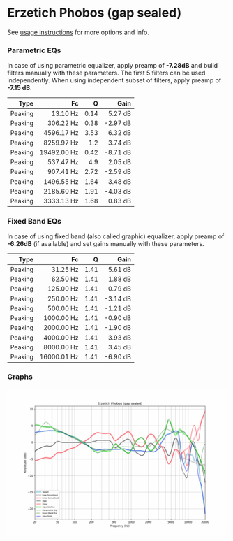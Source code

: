 # Erzetich Phobos (gap sealed)
See [usage instructions](https://github.com/jaakkopasanen/AutoEq#usage) for more options and info.

### Parametric EQs
In case of using parametric equalizer, apply preamp of **-7.28dB** and build filters manually
with these parameters. The first 5 filters can be used independently.
When using independent subset of filters, apply preamp of **-7.15 dB**.

| Type    | Fc          |    Q | Gain     |
|--------:|------------:|-----:|---------:|
| Peaking | 13.10 Hz    | 0.14 | 5.27 dB  |
| Peaking | 306.22 Hz   | 0.38 | -2.97 dB |
| Peaking | 4596.17 Hz  | 3.53 | 6.32 dB  |
| Peaking | 8259.97 Hz  | 1.2  | 3.74 dB  |
| Peaking | 19492.00 Hz | 0.42 | -8.71 dB |
| Peaking | 537.47 Hz   | 4.9  | 2.05 dB  |
| Peaking | 907.41 Hz   | 2.72 | -2.59 dB |
| Peaking | 1496.55 Hz  | 1.64 | 3.48 dB  |
| Peaking | 2185.60 Hz  | 1.91 | -4.03 dB |
| Peaking | 3333.13 Hz  | 1.68 | 0.83 dB  |

### Fixed Band EQs
In case of using fixed band (also called graphic) equalizer, apply preamp of **-6.26dB**
(if available) and set gains manually with these parameters.

| Type    | Fc          |    Q | Gain     |
|--------:|------------:|-----:|---------:|
| Peaking | 31.25 Hz    | 1.41 | 5.61 dB  |
| Peaking | 62.50 Hz    | 1.41 | 1.88 dB  |
| Peaking | 125.00 Hz   | 1.41 | 0.79 dB  |
| Peaking | 250.00 Hz   | 1.41 | -3.14 dB |
| Peaking | 500.00 Hz   | 1.41 | -1.21 dB |
| Peaking | 1000.00 Hz  | 1.41 | -0.90 dB |
| Peaking | 2000.00 Hz  | 1.41 | -1.90 dB |
| Peaking | 4000.00 Hz  | 1.41 | 3.93 dB  |
| Peaking | 8000.00 Hz  | 1.41 | 3.45 dB  |
| Peaking | 16000.01 Hz | 1.41 | -6.90 dB |

### Graphs
![](./Erzetich%20Phobos%20(gap%20sealed).png)